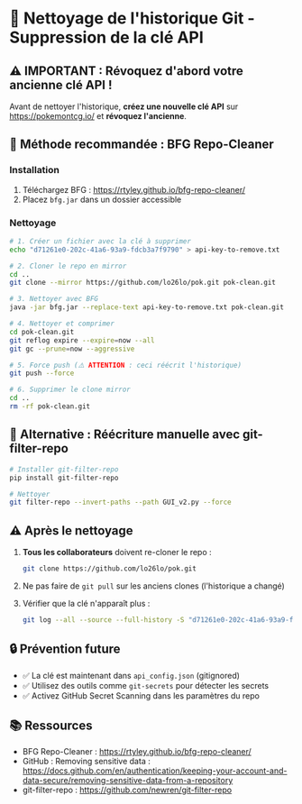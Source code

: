 # 🔐 Nettoyage de l'historique Git - Suppression de la clé API

## ⚠️ IMPORTANT : Révoquez d'abord votre ancienne clé API !

Avant de nettoyer l'historique, **créez une nouvelle clé API** sur https://pokemontcg.io/ et **révoquez l'ancienne**.

## 🧹 Méthode recommandée : BFG Repo-Cleaner

### Installation
1. Téléchargez BFG : https://rtyley.github.io/bfg-repo-cleaner/
2. Placez `bfg.jar` dans un dossier accessible

### Nettoyage

```bash
# 1. Créer un fichier avec la clé à supprimer
echo "d71261e0-202c-41a6-93a9-fdcb3a7f9790" > api-key-to-remove.txt

# 2. Cloner le repo en mirror
cd ..
git clone --mirror https://github.com/lo26lo/pok.git pok-clean.git

# 3. Nettoyer avec BFG
java -jar bfg.jar --replace-text api-key-to-remove.txt pok-clean.git

# 4. Nettoyer et comprimer
cd pok-clean.git
git reflog expire --expire=now --all
git gc --prune=now --aggressive

# 5. Force push (⚠️ ATTENTION : ceci réécrit l'historique)
git push --force

# 6. Supprimer le clone mirror
cd ..
rm -rf pok-clean.git
```

## 📝 Alternative : Réécriture manuelle avec git-filter-repo

```bash
# Installer git-filter-repo
pip install git-filter-repo

# Nettoyer
git filter-repo --invert-paths --path GUI_v2.py --force
```

## ⚠️ Après le nettoyage

1. **Tous les collaborateurs** doivent re-cloner le repo :
   ```bash
   git clone https://github.com/lo26lo/pok.git
   ```

2. Ne pas faire de `git pull` sur les anciens clones (l'historique a changé)

3. Vérifier que la clé n'apparaît plus :
   ```bash
   git log --all --source --full-history -S "d71261e0-202c-41a6-93a9-fdcb3a7f9790"
   ```

## 🔒 Prévention future

- ✅ La clé est maintenant dans `api_config.json` (gitignored)
- ✅ Utilisez des outils comme `git-secrets` pour détecter les secrets
- ✅ Activez GitHub Secret Scanning dans les paramètres du repo

## 📚 Ressources

- BFG Repo-Cleaner : https://rtyley.github.io/bfg-repo-cleaner/
- GitHub : Removing sensitive data : https://docs.github.com/en/authentication/keeping-your-account-and-data-secure/removing-sensitive-data-from-a-repository
- git-filter-repo : https://github.com/newren/git-filter-repo
